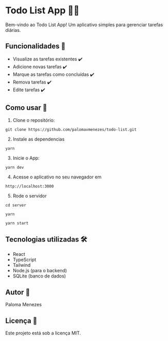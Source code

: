 # Todo List App 📝✅

Bem-vindo ao Todo List App!
Um aplicativo simples para gerenciar tarefas diárias.

## Funcionalidades 🚀

- Visualize as tarefas existentes ✔️
- Adicione novas tarefas ✔️
- Marque as tarefas como concluídas ✔️
- Remova tarefas ✔️
- Edite tarefas ✔️

## Como usar 🤔

1. Clone o repositório:

```git clone https://github.com/palomavmenezes/todo-list.git```

2. Instale as dependencias

```yarn```

3. Inicie o App:

```yarn dev```

4. Acesse o aplicativo no seu navegador em

```http://localhost:3000```

5. Rode o servidor

```cd server```

```yarn```

```yarn start```


## Tecnologias utilizadas 🛠️
- React
- TypeScript
- Tailwind
- Node.js (para o backend)
- SQLite (banco de dados)

## Autor 📖
Paloma Menezes

## Licença 📜
Este projeto está sob a licença MIT.
